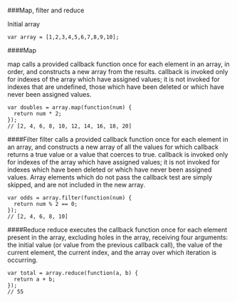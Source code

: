 ###Map, filter and reduce


Initial array

```
var array = [1,2,3,4,5,6,7,8,9,10];
```

####Map

map calls a provided callback function once for each element in an array, in order, and constructs a new array from the results. callback is invoked only for indexes of the array which have assigned values; it is not invoked for indexes that are undefined, those which have been deleted or which have never been assigned values.

```
var doubles = array.map(function(num) {
  return num * 2;
}); 
// [2, 4, 6, 8, 10, 12, 14, 16, 18, 20]
```



####Filter
filter calls a provided callback function once for each element in an array, and constructs a new array of all the values for which callback returns a true value or a value that coerces to true. callback is invoked only for indexes of the array which have assigned values; it is not invoked for indexes which have been deleted or which have never been assigned values. Array elements which do not pass the callback test are simply skipped, and are not included in the new array.


```
var odds = array.filter(function(num) {
  return num % 2 == 0;
}); 
// [2, 4, 6, 8, 10]
```




####Reduce
reduce executes the callback function once for each element present in the array, excluding holes in the array, receiving four arguments: the initial value (or value from the previous callback call), the value of the current element, the current index, and the array over which iteration is occurring.


```
var total = array.reduce(function(a, b) {
  return a + b;
});
// 55
```